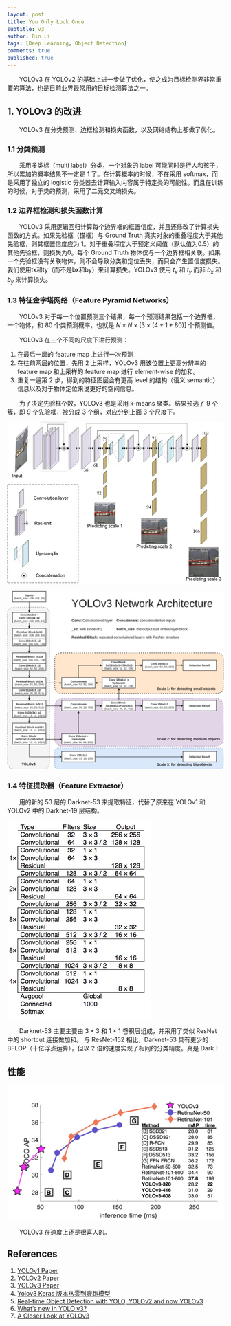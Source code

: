 ```yaml
---
layout: post
title: You Only Look Once
subtitle: v3
author: Bin Li
tags: [Deep Learning, Object Detection]
comments: true
published: true
---
```


　　YOLOv3 在 YOLOv2 的基础上进一步做了优化，使之成为目标检测界非常重要的算法，也是目前业界最常用的目标检测算法之一。

## 1. YOLOv3 的改进
　　YOLOv3 在分类预测、边框检测和损失函数，以及网络结构上都做了优化。

### 1.1 分类预测
　　采用多类标（multi label）分类，一个对象的 label 可能同时是行人和孩子，所以累加的概率结果不一定是 1 了。在计算概率的时候，不在采用 softmax，而是采用了独立的 logistic 分类器去计算输入内容属于特定类的可能性。而且在训练的时候，对于类的预测，采用了二元交叉熵损失。

### 1.2 边界框检测和损失函数计算
　　YOLOv3 采用逻辑回归计算每个边界框的框置信度，并且还修改了计算损失函数的方式。如果先验框（锚框）与 Ground Truth 真实对象的重叠程度大于其他先验框，则其框置信度应为 1。对于重叠程度大于预定义阈值（默认值为0.5）的其他先验框，则损失为0。每个 Ground Truth 物体仅与一个边界框相关联。如果一个先验框没有关联物体，则不会导致分类和定位丢失，而只会产生置信度损失。 我们使用tx和ty（而不是bx和by）来计算损失。YOLOv3 使用 $t_x$ 和 $t_y$ 而非 $b_x$ 和 $b_y$ 来计算损失。


### 1.3 特征金字塔网络（Feature Pyramid Networks）
　　YOLOv3 对于每一个位置预测三个结果，每一个预测结果包括一个边界框，一个物体，和 $80$ 个类预测概率，也就是 $N\times N \times [3 \times (4+1+80)]$ 个预测值。

　　YOLOv3 在三个不同的尺度下进行预测：
1. 在最后一层的 feature map 上进行一次预测
2. 在往前两层的位置，先用 2 上采样，YOLOv3 用该位置上更高分辨率的 feature map 和上采样的 feature map 进行 element-wise 的加和。
3. 重复一遍第 2 步，得到的特征图层会有更高 level 的结构（语义 semantic）信息以及对于物体定位来说更好的空间信息。

　　为了决定先验框个数，YOLOv3 也是采用 k-means 聚类。结果预选了 9 个簇，即 9 个先验框，被分成 3 个组，对应分到上面 3 个尺度下。

![The-framework-of-YOLOv3-neural-network-for-ship-detection](/img/media/The-framework-of-YOLOv3-neural-network-for-ship-detection.jpg)

![](/img/media/15828111582496.jpg)



### 1.4 特征提取器（Feature Extractor）
　　用的新的 53 层的 Darknet-53 来提取特征，代替了原来在 YOLOv1 和 YOLOv2 中的 Darknet-19 层结构。

![](/img/media/15735592302030.jpg)

　　Darknet-53 主要主要由 $3\times3$ 和 $1\times1$ 卷积层组成，并采用了类似 ResNet 中的 shortcut 连接做加和。 与 ResNet-152 相比，Darknet-53 具有更少的 BFLOP（十亿浮点运算），但以 2 倍的速度实现了相同的分类精度。真是 Dark！


## 性能
![](/img/media/15735602763567.jpg)

　　YOLOv3 在速度上还是很喜人的。


## References
1. [YOLOv1 Paper](/assets/YOLOv1.pdf)
2. [YOLOv2 Paper](/assets/YOLOv2.pdf)
3. [YOLOv3 Paper](/assets/YOLOv3.pdf)
4. [Yolov3 Keras 版本从零到壹跑模型](https://blog.csdn.net/qq_39622065/article/details/86174142)
5. [Real-time Object Detection with YOLO, YOLOv2 and now YOLOv3](https://medium.com/@jonathan_hui/real-time-object-detection-with-yolo-yolov2-28b1b93e2088)
6. [What’s new in YOLO v3?](https://towardsdatascience.com/yolo-v3-object-detection-53fb7d3bfe6b)
7. [A Closer Look at YOLOv3](https://www.cyberailab.com/post/a-closer-look-at-yolov3)